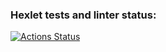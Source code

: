 ### Hexlet tests and linter status:
[![Actions Status](https://github.com/deem-zee/layout-designer-project-lvl1/workflows/hexlet-check/badge.svg)](https://github.com/deem-zee/layout-designer-project-lvl1/actions)